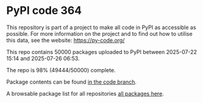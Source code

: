 # PyPI code 364

This repository is part of a project to make all code in PyPI as accessible as possible. For more information 
on the project and to find out how to utilise this data, see the website: https://py-code.org/

This repo contains 50000 packages uploaded to PyPI between 
2025-07-22 15:14 and 2025-07-26 06:53.

The repo is 98% (49444/50000) complete.

Package contents can be found [in the code branch](https://github.com/pypi-data/pypi-mirror-364/tree/code/packages).

A browsable package list for all repositories [all packages here](https://py-code.org/repositories/pypi-mirror-364).


